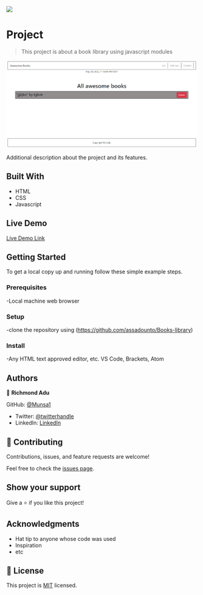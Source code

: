 ![](https://img.shields.io/badge/Microverse-blueviolet)

#  Project

> This project is about a book library using javascript modules

![screenshot](shot.png)

Additional description about the project and its features.

## Built With

- HTML 
- CSS 
- Javascript 

## Live Demo

[Live Demo Link](https://assadounto.github.io/Books-library/)


## Getting Started

To get a local copy up and running follow these simple example steps.

### Prerequisites

-Local machine web browser

### Setup

-clone the repository using (https://github.com/assadounto/Books-library)

### Install
-Any HTML text approved editor, etc. VS Code, Brackets, Atom


## Authors

👤 **Richmond Adu**

GitHub: [@Munsa1](https://github.com/assadounto)
- Twitter: [@twitterhandle](https://twitter.com/twitterhandle)
- LinkedIn: [LinkedIn](https://linkedin.com/in/linkedinhandle)

## 🤝 Contributing

Contributions, issues, and feature requests are welcome!

Feel free to check the [issues page](../../issues/).

## Show your support

Give a ⭐️ if you like this project!

## Acknowledgments

- Hat tip to anyone whose code was used
- Inspiration
- etc

## 📝 License

This project is [MIT](./MIT.md) licensed.

